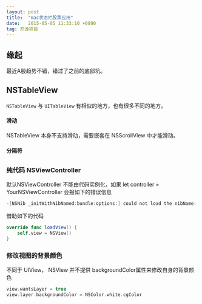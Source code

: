 ```yaml
---
layout: post
title:  "mac状态栏股票应用"
date:   2015-05-05 11:33:10 +0800
tag: 开源项目
---
```


## 缘起

最近A股趋势不错，错过了之前的底部坑。

## NSTableView

`NSTableView` 与 `UITableView` 有相似的地方，也有很多不同的地方。


#### 滑动

NSTableView 本身不支持滑动，需要嵌套在 NSScrollView 中才能滑动。


#### 分隔符

## 


### 纯代码 NSViewController

默认NSViewController 不能由代码实例化，如果 let controller = YourNSViewController 会报如下的错误信息

```swift
-[NSNib _initWithNibNamed:bundle:options:] could not load the nibName: ProjectName.YourNSViewController in bundle (null).
```

借助如下的代码

```swift
override func loadView() {
    self.view = NSView()
}
```

### 修改视图的背景颜色

不同于 UIView， NSView 并不提供 backgroundColor属性来修改自身的背景颜色

```swift
view.wantsLayer = true
view.layer.backgroundColor = NSColor.white.cgColor
```